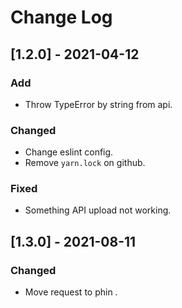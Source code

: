 
# Change Log
 
## [1.2.0] - 2021-04-12
 

### Add

- Throw TypeError by string from api.

### Changed
  
- Change eslint config.
- Remove `yarn.lock` on github.

### Fixed
 
- Something API upload not working.

## [1.3.0] - 2021-08-11

### Changed
  
- Move request to phin .
